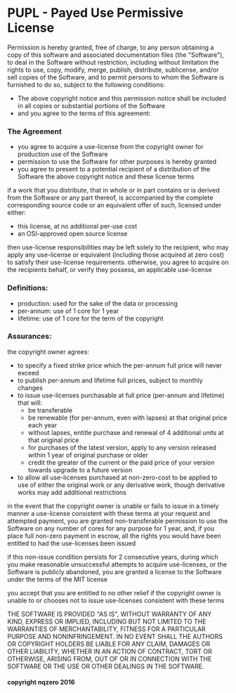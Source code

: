 # PUPL - Payed Use Permissive License

Permission is hereby granted, free of charge, to any person obtaining a copy of this software and associated documentation files (the "Software"), to deal in the Software without restriction, including without limitation the rights to use, copy, modify, merge, publish, distribute, sublicense,  and/or sell copies of the Software, and to permit persons to whom the Software is furnished to do so, subject to the following conditions:

- The above copyright notice and this permission notice shall be included in all copies or substantial portions of the Software
- and you agree to the terms of this agreement:


### The Agreement
- you agree to acquire a use-license from the copyright owner for production use of the Software
- permission to use the Software for other purposes is hereby granted
- you agree to present to a potential recipient of a distribution of the Software the above copyright notice and these license terms

if a work that you distribute, that in whole or in part contains or is derived from the Software or any part thereof, is accompanied by the complete corresponding source code or an equivalent offer of such, licensed under either:
 - this license, at no additional per-use cost
 - an OSI-approved open source license

then use-license responsibilities may be left solely to the recipient, who may apply any use-license or equivalent (including those acquired at zero cost) to satisfy their use-license requirements.
otherwise, you agree to acquire on the recipients behalf, or verify they possess, an applicable use-license



### Definitions:
- production: used for the sake of the data or processing
- per-annum: use of 1 core for 1 year
- lifetime: use of 1 core for the term of the copyright

### Assurances:
the copyright owner agrees:
- to specify a fixed strike price which the per-annum full price will never exceed
- to publish per-annum and lifetime full prices, subject to monthly changes
- to issue use-licenses purchasable at full price (per-annum and lifetime) that will:
    - be transferable
    - be renewable (for per-annum, even with lapses) at that original price each year
    - without lapses, entitle purchase and renewal of 4 additional units at that original price
    - for purchases of the latest version, apply to any version released within 1 year of original purchase or older
    - credit the greater of the current or the paid price of your version towards upgrade to a future version
- to allow all use-licenses purchased at non-zero-cost to be applied to use of either the original work or any derivative work, though derivative works may add additional restrictions

in the event that the copyright owner is unable or fails to issue in a timely manner a use-license consistent with these terms at your request and attempted payment, you are granted non-transferable permission to use the Software on any number of cores for any purpose for 1 year,
and, if you place full non-zero payment in escrow, all the rights you would have been entitled to had the use-licenses been issued

if this non-issue condition persists for 2 consecutive years, during which you make reasonable unsuccessful attempts to acquire use-licenses, or the Software is publicly abandoned, you are granted a license to the Software under the terms of the MIT license

you accept that you are entitled to no other relief if the copyright owner is unable to or chooses not to issue use-licenses consistent with these terms


THE SOFTWARE IS PROVIDED "AS IS", WITHOUT WARRANTY OF ANY KIND, EXPRESS OR IMPLIED, INCLUDING BUT NOT LIMITED TO THE WARRANTIES OF MERCHANTABILITY, FITNESS FOR A PARTICULAR PURPOSE AND NONINFRINGEMENT. IN NO EVENT SHALL THE AUTHORS OR COPYRIGHT HOLDERS BE LIABLE FOR ANY CLAIM, DAMAGES OR OTHER LIABILITY, WHETHER IN AN ACTION OF CONTRACT, TORT OR OTHERWISE, ARISING FROM, OUT OF OR IN CONNECTION WITH THE SOFTWARE OR THE USE OR OTHER DEALINGS IN THE SOFTWARE.




#### copyright nqzero 2016
